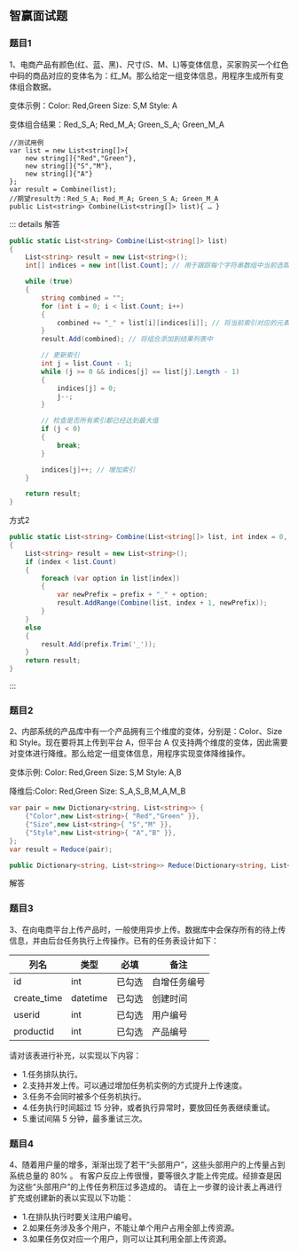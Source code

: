 
## 智赢面试题

### 题目1
1、电商产品有颜色(红、蓝、黑)、尺寸(S、M、L)等变体信息，买家购买一个红色中码的商品对应的变体名为：红_M。那么给定一组变体信息，用程序生成所有变体组合数据。

变体示例：Color: Red,Green Size: S,M Style: A

变体组合结果：Red_S_A; Red_M_A; Green_S_A; Green_M_A

```
//测试用例	
var list = new List<string[]>{
	new string[]{"Red","Green"},
	new string[]{"S","M"},
	new string[]{"A"}
};
var result = Combine(list);
//期望result为：Red_S_A; Red_M_A; Green_S_A; Green_M_A
public List<string> Combine(List<string[]> list){ … }
```

::: details 解答

```csharp
public static List<string> Combine(List<string[]> list)
{
    List<string> result = new List<string>();
    int[] indices = new int[list.Count]; // 用于跟踪每个字符串数组中当前选取的元素的索引

    while (true)
    {
        string combined = "";
        for (int i = 0; i < list.Count; i++)
        {
            combined += "_" + list[i][indices[i]]; // 将当前索引对应的元素添加到组合中
        }
        result.Add(combined); // 将组合添加到结果列表中

        // 更新索引
        int j = list.Count - 1;
        while (j >= 0 && indices[j] == list[j].Length - 1)
        {
            indices[j] = 0;
            j--;
        }

        // 检查是否所有索引都已经达到最大值
        if (j < 0)
        {
            break;
        }

        indices[j]++; // 增加索引
    }

    return result;
}

```

方式2
```csharp
public static List<string> Combine(List<string[]> list, int index = 0, string prefix = "")
{
    List<string> result = new List<string>();
    if (index < list.Count)
    {
        foreach (var option in list[index])
        {
            var newPrefix = prefix + "_" + option;
            result.AddRange(Combine(list, index + 1, newPrefix));
        }
    }
    else
    {
        result.Add(prefix.Trim('_'));
    }
    return result;
}

```
:::
### 题目2
 2、内部系统的产品库中有一个产品拥有三个维度的变体，分别是：Color、Size 和 Style。现在要将其上传到平台 A，但平台 A 仅支持两个维度的变体，因此需要对变体进行降维。那么给定一组变体信息，用程序实现变体降维操作。

变体示例: Color: Red,Green Size: S,M Style: A,B

降维后:Color: Red,Green Size: S_A,S_B,M_A,M_B
```csharp
var pair = new Dictionary<string, List<string>> {
	{"Color",new List<string>{ "Red","Green" }},
	{"Size",new List<string>{ "S","M" }},
	{"Style",new List<string>{ "A","B" }},
};
var result = Reduce(pair);

public Dictionary<string, List<string>> Reduce(Dictionary<string, List<string>> pair){...}
```
解答

### 题目3
3、在向电商平台上传产品时，一般使用异步上传。数据库中会保存所有的待上传信息，并由后台任务执行上传操作。已有的任务表设计如下： 

| 列名         | 类型      | 必填   | 备注           |
| ------------ | --------- | ------ | -------------- |
| id           | int       | 已勾选 | 自增任务编号   |
| create_time  | datetime  | 已勾选 | 创建时间       |
| userid       | int       | 已勾选 | 用户编号       |
| productid    | int       | 已勾选 | 产品编号       |

 

请对该表进行补充，以实现以下内容：
- 1.任务排队执行。
- 2.支持并发上传。可以通过增加任务机实例的方式提升上传速度。
- 3.任务不会同时被多个任务机执行。
- 4.任务执行时间超过 15 分钟，或者执行异常时，要放回任务表继续重试。
- 5.重试间隔 5 分钟，最多重试三次。

### 题目4
4、随着用户量的增多，渐渐出现了若干“头部用户”，这些头部用户的上传量占到系统总量的 80% 。
有客户反应上传很慢，要等很久才能上传完成。经排查是因为这些“头部用户”的上传任务积压过多造成的。
请在上一步骤的设计表上再进行扩充或创建新的表以实现以下功能：

- 1.在排队执行时要关注用户编号。
- 2.如果任务涉及多个用户，不能让单个用户占用全部上传资源。
- 3.如果任务仅对应一个用户，则可以让其利用全部上传资源。